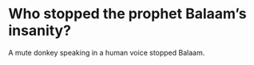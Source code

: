 # Who stopped the prophet Balaam’s insanity?

A mute donkey speaking in a human voice stopped Balaam.
